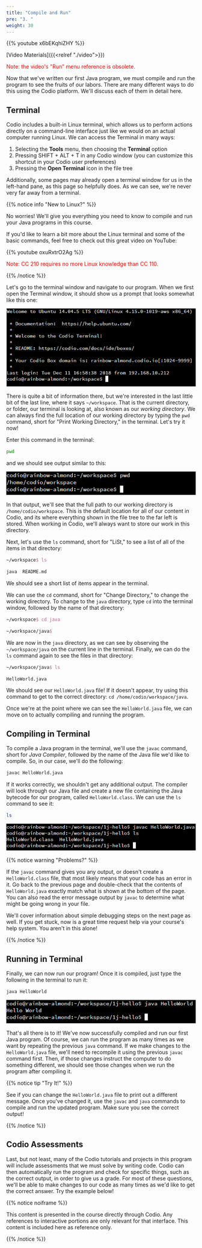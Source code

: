 ```yaml
---
title: "Compile and Run"
pre: "3. "
weight: 30
---
```


{{% youtube x6bEKqhiZHY %}}

[Video Materials]({{<relref "./video">}})

<!-- TODO Update Screenshots -->

<p style="color:red; font-sze:150%">Note: the video's "Run" menu reference is obsolete.</p>

Now that we've written our first Java program, we must compile and run the program to see the fruits of our labors. There are many different ways to do this using the Codio platform. We'll discuss each of them in detail here. 

## Terminal

Codio includes a built-in Linux terminal, which allows us to perform actions directly on a command-line interface just like we would on an actual computer running Linux. We can access the Terminal in many ways:

1. Selecting the **Tools** menu, then choosing the **Terminal** option
1. Pressing SHIFT + ALT + T in any Codio window (you can customize this shortcut in your Codio user preferences)
1. Pressing the **Open Terminal** icon in the file tree

Additionally, some pages may already open a terminal window for us in the left-hand pane, as this page so helpfully does. As we can see, we're never very far away from a terminal.

{{% notice info "New to Linux?" %}}

No worries! We'll give you everything you need to know to compile and run your Java programs in this course.

If you'd like to learn a bit more about the Linux terminal and some of the basic commands, feel free to check out this great video on YouTube:

{{% youtube oxuRxtrO2Ag %}}

<p style ="color:red">Note: CC 210 requires no more Linux knowledge than CC 110.</p>

{{% /notice %}}

Let's go to the terminal window and navigate to our program. When we first open the Terminal window, it should show us a prompt that looks somewhat like this one: 

![Initial Terminal View](/images/01-oop/1.3.j.3.terminal1.png)

There is quite a bit of information there, but we're interested in the last little bit of the last line, where it says `~/workspace`. That is the current directory, or folder, our terminal is looking at, also known as our _working directory_. We can always find the full location of our working directory by typing the `pwd` command, short for "Print Working Directory," in the terminal. Let's try it now!

Enter this command in the terminal:

```bash
pwd
```

and we should see output similar to this:

![pwd Command Output](/images/01-oop/1.3.j.3.pwd.png)

In that output, we'll see that the full path to our working directory is `/home/codio/workspace`. This is the default location for all of our content in Codio, and its where everything shown in the file tree to the far left is stored. When working in Codio, we'll always want to store our work in this directory.

Next, let's use the `ls` command, short for "LiSt," to see a list of all of the items in that directory:

```tex
~/workspace$ ls
```

```tex
java  README.md
```

We should see a short list of items appear in the terminal. 

We can use the `cd` command, short for "Change Directory," to change the working directory. To change to the `java` directory, type `cd` into the terminal window, followed by the name of that directory:

```tex
~/workspace$ cd java
```

```tex
~/workspace/java$
```


We are now in the `java` directory, as we can see by observing the `~/workspace/java` on the current line in the terminal. Finally, we can do the `ls` command again to see the files in that directory:

```tex
~/workspace/java$ ls
```

```tex
HelloWorld.java
```

We should see our `HelloWorld.java` file! If it doesn't appear, try using this command to get to the correct directory: `cd /home/codio/workspace/java`. 

Once we're at the point where we can see the `HelloWorld.java` file, we can move on to actually compiling and running the program.

## Compiling in Terminal

To compile a Java program in the terminal, we'll use the `javac` command, short for _Java Compiler_, followed by the name of the Java file we'd like to compile. So, in our case, we'll do the following:

```bash
javac HelloWorld.java
```

If it works correctly, we shouldn't get any additional output. The compiler will look through our Java file and create a new file containing the Java bytecode for our program, called `HelloWorld.class`. We can use the `ls` command to see it:

```bash
ls
```

![javac Command Output](/images/01-oop/1.3.j.3.javac.png)

{{% notice warning "Problems?" %}}

If the `javac` command gives you any output, or doesn't create a `HelloWorld.class` file, that most likely means that your code has an error in it. Go back to the previous page and double-check that the contents of `HelloWorld.java` exactly match what is shown at the bottom of the page. You can also read the error message output by `javac` to determine what might be going wrong in your file.

We'll cover information about simple debugging steps on the next page as well. If you get stuck, now is a great time request help via your course's help system. You aren't in this alone!

{{% /notice %}}

## Running in Terminal

Finally, we can now run our program! Once it is compiled, just type the following in the terminal to run it:

```bash
java HelloWorld
```

![java Command Output](/images/01-oop/1.3.j.3.java.png)

That's all there is to it! We've now successfully compiled and run our first Java program. Of course, we can run the program as many times as we want by repeating the previous `java` command. If we make changes to the `HelloWorld.java` file, we'll need to recompile it using the previous `javac` command first. Then, if those changes instruct the computer to do something different, we should see those changes when we run the program after compiling it. 

{{% notice tip "Try It!" %}}

See if you can change the `HelloWorld.java` file to print out a different message. Once you've changed it, use the `javac` and `java` commands to compile and run the updated program. Make sure you see the correct output! 

{{% /notice %}}


## Codio Assessments

Last, but not least, many of the Codio tutorials and projects in this program will include assessments that we must solve by writing code. Codio can then automatically run the program and check for specific things, such as the correct output, in order to give us a grade. For most of these questions, we'll be able to make changes to our code as many times as we'd like to get the correct answer. Try the example below! 

{{% notice noiframe %}}

This content is presented in the course directly through Codio. Any references to interactive portions are only relevant for that interface. This content is included here as reference only. 

{{% /notice %}}

